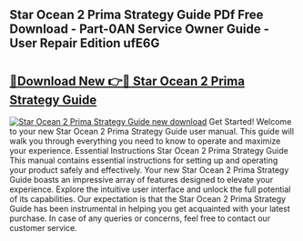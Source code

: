 ## Star Ocean 2 Prima Strategy Guide PDf Free Download - Part-0AN Service Owner Guide - User Repair Edition ufE6G

# <h2><a href="http://bc55927.oget.top/?id=Star+Ocean+2+Prima+Strategy+Guide">🔗Download New 👉🔴 Star Ocean 2 Prima Strategy Guide</a></h2>

[![Star Ocean 2 Prima Strategy Guide new download](https://i.imgur.com/5g1atiW.png)](http://bc55927.oget.top/?id=Star+Ocean+2+Prima+Strategy+Guide)
Get Started! Welcome to your new Star Ocean 2 Prima Strategy Guide user manual. This guide will walk you through everything you need to know to operate and maximize your experience. Essential Instructions Star Ocean 2 Prima Strategy Guide This manual contains essential instructions for setting up and operating your product safely and effectively. Your new Star Ocean 2 Prima Strategy Guide boasts an impressive array of features designed to elevate your experience. Explore the intuitive user interface and unlock the full potential of its capabilities. Our expectation is that the Star Ocean 2 Prima Strategy Guide has been instrumental in helping you get acquainted with your latest purchase. In case of any queries or concerns, feel free to contact our customer service.
